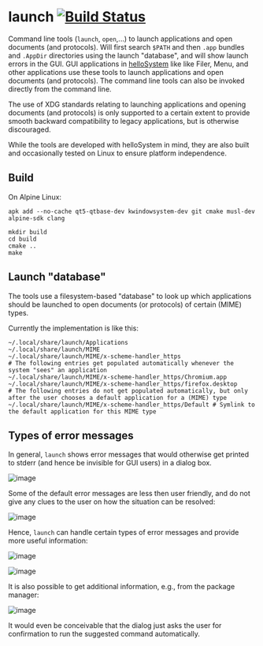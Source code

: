 # launch [![Build Status](https://api.cirrus-ci.com/github/helloSystem/launch.svg)](https://cirrus-ci.com/github/helloSystem/launch)

Command line tools (`launch`, `open`,...) to launch applications and open documents (and protocols). Will first search `$PATH` and then `.app` bundles and `.AppDir` directories using the launch "database", and will show launch errors in the GUI. GUI applications in [helloSystem](https://hellosystem.github.io/) like like Filer, Menu, and other applications use these tools to launch applications and open documents (and protocols). The command line tools can also be invoked directly from the command line.

The use of XDG standards relating to launching applications and opening documents (and protocols) is only supported to a certain extent to provide smooth backward compatibility to legacy applications, but is otherwise discouraged.

While the tools are developed with helloSystem in mind, they are also built and occasionally tested on Linux to ensure platform independence.

## Build

On Alpine Linux:

```
apk add --no-cache qt5-qtbase-dev kwindowsystem-dev git cmake musl-dev alpine-sdk clang
```

```shell
mkdir build
cd build
cmake ..
make
```

## Launch "database"

The tools use a filesystem-based "database" to look up which applications should be launched to open documents (or protocols) of certain (MIME) types.

Currently the implementation is like this:

```
~/.local/share/launch/Applications
~/.local/share/launch/MIME
~/.local/share/launch/MIME/x-scheme-handler_https
# The following entries get populated automatically whenever the system "sees" an application
~/.local/share/launch/MIME/x-scheme-handler_https/Chromium.app
~/.local/share/launch/MIME/x-scheme-handler_https/firefox.desktop
# The following entries do not get populated automatically, but only after the user chooses a default application for a (MIME) type
~/.local/share/launch/MIME/x-scheme-handler_https/Default # Symlink to the default application for this MIME type
```

## Types of error messages

In general, `launch` shows error messages that would otherwise get printed to stderr (and hence be invisible for GUI users) in a dialog box.

![image](https://user-images.githubusercontent.com/2480569/96336678-be08b780-1081-11eb-8665-32eee927f231.png)

Some of the default error messages are less then user friendly, and do not give any clues to the user on how the situation can be resolved:

![image](https://user-images.githubusercontent.com/2480569/96020556-84039f80-0e4e-11eb-9a43-dd21b28e209b.png)

Hence, `launch` can handle certain types of error messages and provide more useful information:

![image](https://user-images.githubusercontent.com/2480569/96335893-0cb35300-107c-11eb-9871-76e477391202.png)

![image](https://user-images.githubusercontent.com/2480569/96336616-60746b00-1081-11eb-9c1e-a8c06da46e2a.png)

It is also possible to get additional information, e.g., from the package manager:

![image](https://user-images.githubusercontent.com/2480569/96335900-1f2d8c80-107c-11eb-9b30-5925d6d06df0.png)

It would even be conceivable that the dialog just asks the user for confirmation to run the suggested command automatically.
